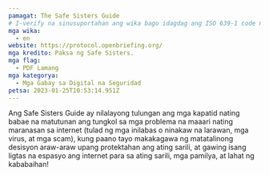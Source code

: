 ```yaml
---
pamagat: The Safe Sisters Guide
# I-verify na sinusuportahan ang wika bago idagdag ang ISO 639-1 code nito dito. walang country code, ibig sabihin, ms sa halip na ms_MY.
mga wika:
  - en
website: https://protocol.openbriefing.org/
mga kredito: Paksa ng Safe Sisters.
mga flag:
  - PDF Lamang
mga kategorya:
  - Mga Gabay sa Digital na Seguridad
petsa: 2023-01-25T10:53:14.951Z
---
```

Ang Safe Sisters Guide ay nilalayong tulungan ang mga kapatid nating babae na matutunan ang tungkol sa mga problema na maaari nating maranasan sa internet (tulad ng mga inilabas o ninakaw na larawan, mga virus, at mga scam), kung paano tayo makakagawa ng matatalinong desisyon araw-araw upang protektahan ang ating sarili, at gawing isang ligtas na espasyo ang internet para sa ating sarili, mga pamilya, at lahat ng kababaihan!